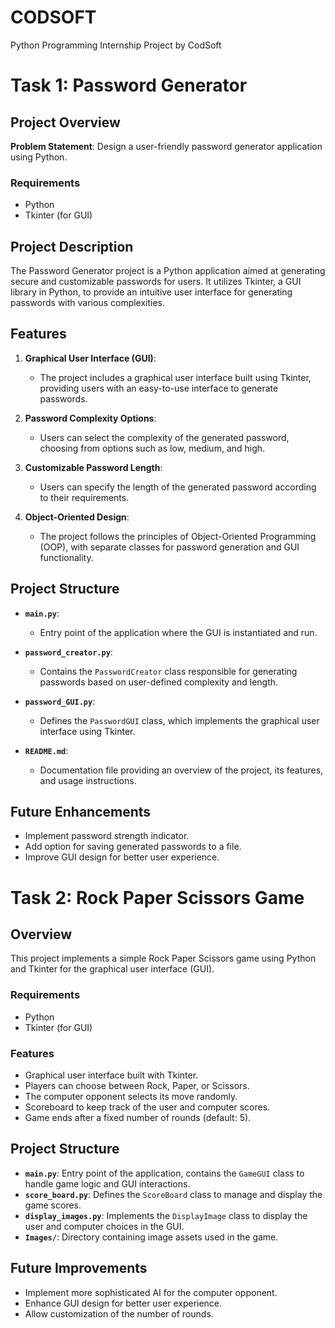 # CODSOFT
Python Programming Internship Project by CodSoft

# Task 1: Password Generator

## Project Overview

**Problem Statement**: 
Design a user-friendly password generator application using Python.

### Requirements
- Python
- Tkinter (for GUI)

## Project Description

The Password Generator project is a Python application aimed at generating secure and customizable passwords for users. It utilizes Tkinter, a GUI library in Python, to provide an intuitive user interface for generating passwords with various complexities.

## Features

1. **Graphical User Interface (GUI)**:
   - The project includes a graphical user interface built using Tkinter, providing users with an easy-to-use interface to generate passwords.

2. **Password Complexity Options**:
   - Users can select the complexity of the generated password, choosing from options such as low, medium, and high.

3. **Customizable Password Length**:
   - Users can specify the length of the generated password according to their requirements.

4. **Object-Oriented Design**:
   - The project follows the principles of Object-Oriented Programming (OOP), with separate classes for password generation and GUI functionality.

## Project Structure

- **`main.py`**: 
  - Entry point of the application where the GUI is instantiated and run.

- **`password_creator.py`**: 
  - Contains the `PasswordCreator` class responsible for generating passwords based on user-defined complexity and length.

- **`password_GUI.py`**: 
  - Defines the `PasswordGUI` class, which implements the graphical user interface using Tkinter.

- **`README.md`**: 
  - Documentation file providing an overview of the project, its features, and usage instructions.

## Future Enhancements

- Implement password strength indicator.
- Add option for saving generated passwords to a file.
- Improve GUI design for better user experience.
  

# Task 2: Rock Paper Scissors Game

## Overview

This project implements a simple Rock Paper Scissors game using Python and Tkinter for the graphical user interface (GUI).

### Requirements
- Python
- Tkinter (for GUI)


### Features

- Graphical user interface built with Tkinter.
- Players can choose between Rock, Paper, or Scissors.
- The computer opponent selects its move randomly.
- Scoreboard to keep track of the user and computer scores.
- Game ends after a fixed number of rounds (default: 5).

## Project Structure

- **`main.py`**: Entry point of the application, contains the `GameGUI` class to handle game logic and GUI interactions.
- **`score_board.py`**: Defines the `ScoreBoard` class to manage and display the game scores.
- **`display_images.py`**: Implements the `DisplayImage` class to display the user and computer choices in the GUI.
- **`Images/`**: Directory containing image assets used in the game.

## Future Improvements

- Implement more sophisticated AI for the computer opponent.
- Enhance GUI design for better user experience.
- Allow customization of the number of rounds.

